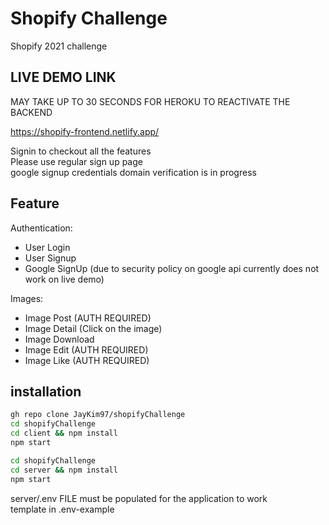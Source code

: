 # Shopify Challenge

Shopify 2021 challenge

## LIVE DEMO LINK

MAY TAKE UP TO 30 SECONDS FOR HEROKU TO REACTIVATE THE BACKEND

https://shopify-frontend.netlify.app/

Signin to checkout all the features  
Please use regular sign up page  
google signup credentials domain verification is in progress

## Feature

Authentication:

- User Login
- User Signup
- Google SignUp (due to security policy on google api currently does not work on live demo)

Images:

- Image Post (AUTH REQUIRED)
- Image Detail (Click on the image)
- Image Download
- Image Edit (AUTH REQUIRED)
- Image Like (AUTH REQUIRED)

## installation

```bash
gh repo clone JayKim97/shopifyChallenge
cd shopifyChallenge
cd client && npm install
npm start
```

```bash
cd shopifyChallenge
cd server && npm install
npm start
```

server/.env FILE must be populated for the application to work  
template in .env-example
